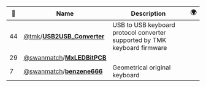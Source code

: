 |:star2: | Name | Description | 🌍|
|---|---|---|---|
|44|[@tmk](https://github.com/tmk)/[**USB2USB_Converter**](https://github.com/tmk/USB2USB_Converter)|USB to USB keyboard protocol converter supported by TMK keyboard firmware||
|29|[@swanmatch](https://github.com/swanmatch)/[**MxLEDBitPCB**](https://github.com/swanmatch/MxLEDBitPCB)|||
|7|[@swanmatch](https://github.com/swanmatch)/[**benzene666**](https://github.com/swanmatch/benzene666)|Geometrical original keyboard||

